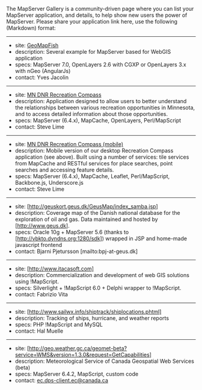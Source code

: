 The MapServer Gallery is a community-driven page where you can list your MapServer application, and details, to help show new users the power of MapServer.  Please share your application link here, use the following (Markdown) format:

----   
                                                                           
 * site: [GeoMapFish](http://www.geomapfish.org)
 * description: Several example for MapServer based for WebGIS application
 * specs: MapServer 7.0, OpenLayers 2.6 with CGXP or OpenLayers 3.x with nGeo (AngularJs)
 * contact: Yves Jacolin  
                   
----

 * site: [MN DNR Recreation Compass](http://www.dnr.state.mn.us/maps/compass.html)     
 * description: Application designed to allow users to better understand the relationships between various recreation opportunities in Minnesota, and to access detailed information about those opportunities.
 * specs: MapServer (6.4.x), MapCache, OpenLayers, Perl/MapScript
 * contact: Steve Lime  
                                                                
----              

 * site: [MN DNR Recreation Compass (mobile)](http://mobile.dnr.state.mn.us/compass)       
 * description: Mobile version of our desktop Recreation Compass application (see above). Built using a number of services: tile services from MapCache and RESTful services for place searches, point searches and accessing feature details. 
 * specs: MapServer (6.4.x), MapCache, Leaflet, Perl/MapScript, Backbone.js, Underscore.js
 * contact: Steve Lime  
                                                                
----              
                                                      
 * site: [http://geuskort.geus.dk/GeusMap/index_samba.jsp]                              
 * description: Coverage map of the Danish national database for the exploration of oil and gas. Data maintained and hosted by [http://www.geus.dk].
 * specs: Oracle 10g + MapServer 5.6 (thanks to [http://vbkto.dyndns.org:1280/sdk]) wrapped in JSP and home-made javascript frontend
 * contact: Bjarni Pjetursson [mailto:bpj-at-geus.dk]  
                                                                         
----    
                                                                               
 * site: [http://www.itacasoft.com]                                                     
 * description: Commercialization and development of web GIS solutions using !MapScript.
 * specs: Silverlight + !MapScript 6.0 + Delphi wrapper to !MapScript.
 * contact: Fabrizio Vita

----

 * site: [http://www.sailwx.info/shiptrack/shiplocations.phtml]
 * description: Tracking of ships, hurricane, and weather reports
 * specs: PHP !MapScript and MySQL
 * contact: Hal Muelle

----    
 
 * site: [http://geo.weather.gc.ca/geomet-beta?service=WMS&version=1.3.0&request=GetCapabilities]
 * description: Meteorological Service of Canada Geospatial Web Services (beta)
 * specs: MapServer 6.4.2, MapScript, custom code
 * contact: ec.dps-client.ec@canada.ca
